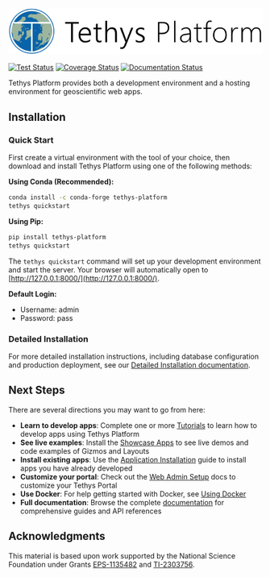 ![Tethys Platform Logo](docs/images/features/tethys-on-white.svg)

[![Test Status](https://github.com/tethysplatform/tethys/actions/workflows/tethys.yml/badge.svg)](https://github.com/tethysplatform/tethys/actions)
[![Coverage Status](https://coveralls.io/repos/github/tethysplatform/tethys/badge.svg?branch=main)](https://coveralls.io/github/tethysplatform/tethys?branch=main)
[![Documentation Status](https://readthedocs.org/projects/tethys-platform/badge/?version=stable)](http://docs.tethysplatform.org/en/stable/?badge=stable)

Tethys Platform provides both a development environment and a hosting environment for geoscientific web apps.

## Installation

### Quick Start

First create a virtual environment with the tool of your choice, then download and install Tethys Platform using one of the following methods:

**Using Conda (Recommended):**
```bash
conda install -c conda-forge tethys-platform
tethys quickstart
```

**Using Pip:**
```bash
pip install tethys-platform
tethys quickstart
```

The `tethys quickstart` command will set up your development environment and start the server. Your browser will automatically open to [http://127.0.0.1:8000/](http://127.0.0.1:8000/).

**Default Login:**
- Username: admin
- Password: pass

### Detailed Installation

For more detailed installation instructions, including database configuration and production deployment, see our [Detailed Installation documentation](https://docs.tethysplatform.org/en/stable/installation.html).

## Next Steps

There are several directions you may want to go from here:

- **Learn to develop apps**: Complete one or more [Tutorials](https://docs.tethysplatform.org/en/stable/tutorials.html) to learn how to develop apps using Tethys Platform
- **See live examples**: Install the [Showcase Apps](https://docs.tethysplatform.org/en/stable/installation/showcase_apps.html) to see live demos and code examples of Gizmos and Layouts
- **Install existing apps**: Use the [Application Installation](https://docs.tethysplatform.org/en/stable/installation/application.html) guide to install apps you have already developed
- **Customize your portal**: Check out the [Web Admin Setup](https://docs.tethysplatform.org/en/stable/installation/web_admin_setup.html) docs to customize your Tethys Portal
- **Use Docker**: For help getting started with Docker, see [Using Docker](https://docs.tethysplatform.org/en/stable/installation/using_docker.html)
- **Full documentation**: Browse the complete [documentation](https://docs.tethysplatform.org/en/stable/) for comprehensive guides and API references

## Acknowledgments

This material is based upon work supported by the National Science Foundation under Grants [EPS-1135482](https://www.nsf.gov/awardsearch/showAward?AWD_ID=1135482) and [TI-2303756](https://www.nsf.gov/awardsearch/showAward?AWD_ID=2303756).
